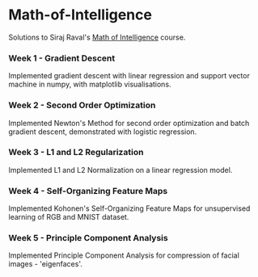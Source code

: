 # Math-of-Intelligence
Solutions to Siraj Raval's [Math of Intelligence](https://github.com/llSourcell/The_Math_of_Intelligence) course.

### Week 1 - Gradient Descent
Implemented gradient descent with linear regression and support vector machine in numpy, with matplotlib visualisations.

### Week 2 - Second Order Optimization
Implemented Newton's Method for second order optimization and batch gradient descent, demonstrated with logistic regression.

### Week 3 - L1 and L2 Regularization
Implemented L1 and L2 Normalization on a linear regression model.

### Week 4 - Self-Organizing Feature Maps
Implemented Kohonen's Self-Organizing Feature Maps for unsupervised learning of RGB and MNIST dataset.

### Week 5 - Principle Component Analysis
Implemented Principle Component Analysis for compression of facial images - 'eigenfaces'.
